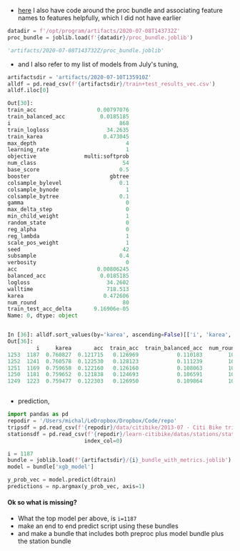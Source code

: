 

* [here](https://github.com/namoopsoo/learn-citibike/blob/2020-revisit/notes/2020-07-26-feature-importances.md) I also have code around the proc bundle and associating feature names to features helpfully, which I did not have earlier

```python
datadir = f'/opt/program/artifacts/2020-07-08T143732Z'
proc_bundle = joblib.load(f'{datadir}/proc_bundle.joblib')

'artifacts/2020-07-08T143732Z/proc_bundle.joblib'
```
* and I also refer to my list of models from July's tuning,

```python
artifactsdir = 'artifacts/2020-07-10T135910Z'
alldf = pd.read_csv(f'{artifactsdir}/train+test_results_vec.csv')
alldf.iloc[0]

Out[30]:
train_acc                   0.00797076
train_balanced_acc           0.0185185
i                                  868
train_logloss                  34.2635
train_karea                   0.473045
max_depth                            4
learning_rate                        1
objective               multi:softprob
num_class                           54
base_score                         0.5
booster                         gbtree
colsample_bylevel                  0.1
colsample_bynode                     1
colsample_bytree                   0.1
gamma                                0
max_delta_step                       0
min_child_weight                     1
random_state                         0
reg_alpha                            0
reg_lambda                           1
scale_pos_weight                     1
seed                                42
subsample                          0.4
verbosity                            0
acc                         0.00806245
balanced_acc                 0.0185185
logloss                        34.2602
walltime                       718.513
karea                         0.472606
num_round                           80
train_test_acc_delta       9.16906e-05
Name: 0, dtype: object


In [36]: alldf.sort_values(by='karea', ascending=False)[['i', 'karea', 'acc', 'train_acc', 'train_balanced_acc', 'num_round']].iloc[:5]                                                                                            
Out[36]:
         i     karea       acc  train_acc  train_balanced_acc  num_round
1253  1187  0.760827  0.121715   0.126969            0.110183        100
1252  1241  0.760578  0.122530   0.128123            0.111239        100
1251  1169  0.759658  0.122160   0.126160            0.108063        100
1250  1181  0.759652  0.121838   0.124693            0.106591        100
1249  1223  0.759477  0.122303   0.126950            0.109864        100



```
* prediction,
```python
import pandas as pd
repodir = '/Users/michal/LeDropbox/Dropbox/Code/repo'
tripsdf = pd.read_csv(f'{repodir}/data/citibike/2013-07 - Citi Bike trip data.csv')
stationsdf = pd.read_csv(f'{repodir}/learn-citibike/datas/stations/stations-2018-12-04-c.csv',
                        index_col=0)

i = 1187
bundle = joblib.load(f'{artifactsdir}/{i}_bundle_with_metrics.joblib')
model = bundle['xgb_model']

y_prob_vec = model.predict(dtrain)
predictions = np.argmax(y_prob_vec, axis=1)


```

#### Ok so what is missing?
* What the top model per above, is `i=1187`
* make an end to end predict script using these bundles
* and make a bundle that includes both preproc plus model bundle plus the station bundle
